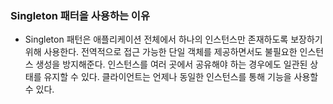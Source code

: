 ### Singleton 패터을 사용하는 이유

- Singleton 패턴은 애플리케이션 전체에서 하나의 인스턴스만 존재하도록 보장하기 위해 사용한다. 전역적으로 접근 가능한 단일 객체를 제공하면서도 불필요한 인스턴스 생성을 방지해준다. 인스턴스를 여러 곳에서 공유해야 하는 경우에도 일관된 상태를 유지할 수 있다. 클라이언트는 언제나 동일한 인스턴스를 통해 기능을 사용할 수 있다.